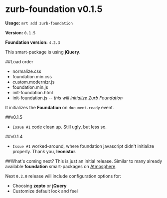 zurb-foundation v0.1.5
======================

**Usage:** `mrt add zurb-foundation`

**Version:** `0.1.5`

**Foundation version:** `4.2.3`


This smart-package is using **jQuery**.

##Load order
* normalize.css
* foundation.min.css
* custom.modernizr.js
* foundation.min.js
* init-foundation.html
* init-foundation.js *-- this will initialize Zurb Foundation*


It initializes the **Foundation** on `document.ready` event.

##v0.1.5
* `Issue #1` code clean up. Still ugly, but less so.

##v0.1.4
* `Issue #1` worked-around, where foundation javascript didn't initialize properly. Thank you, **leonistor**.

##What's coming next?
This is just an initial release. Similar to many already available **foundation** smart-packages on [Atmosphere](http://atmosphere.meteor.com).

Next `0.2.0` release will include configuration options for:

* Choosing **zepto** or **jQuery**
* Customize default look and feel
